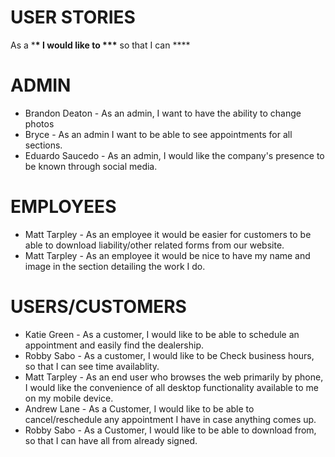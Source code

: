 USER STORIES
==========================
As a \***\* I would like to \*\*\*** so that I can \*\*\*\*

ADMIN
==========================
- Brandon Deaton - As an admin, I want to have the ability to change photos
- Bryce - As an admin I want to be able to see appointments for all sections.
- Eduardo Saucedo - As an admin, I would like the company's presence to be known through social media.
  
EMPLOYEES
==========================
- Matt Tarpley - As an employee it would be easier for customers to be able to download liability/other related forms from our website.
- Matt Tarpley - As an employee it would be nice to have my name and image in the section detailing the work I do.
  
USERS/CUSTOMERS
=========================
- Katie Green - As a customer, I would like to be able to schedule an appointment and easily find the dealership.
- Robby Sabo - As a customer, I would like to be Check business hours, so that I can see time availablity.
- Matt Tarpley - As an end user who browses the web primarily by phone, I would like the convenience of all desktop functionality available to me on my mobile device.
- Andrew Lane  - As a Customer, I would like to be able to cancel/reschedule any appointment I have in case anything comes up.
- Robby Sabo - As a Customer, I would like to be able to download from, so that I can have all from already signed.
